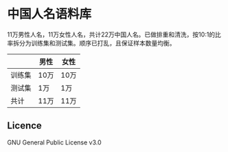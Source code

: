# 中国人名语料库

11万男性人名，11万女性人名，共计22万中国人名。已做排重和清洗，按10:1的比率拆分为训练集和测试集。顺序已打乱，且保证样本数量均衡。

|        | 男性 | 女性 |
| ------ | ---- | ---- |
| 训练集 | 10万 | 10万 |
| 测试集 | 1万  | 1万  |
| 共计   | 11万 | 11万 |

## Licence

GNU General Public License v3.0
